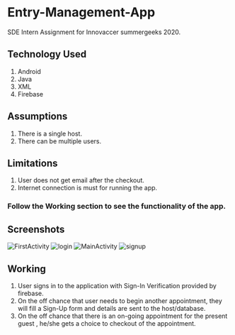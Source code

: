 # Entry-Management-App
SDE Intern Assignment for Innovaccer summergeeks 2020. 

## Technology Used
1. Android
2. Java
3. XML
4. Firebase

## Assumptions
1. There is a single host.
2. There can be multiple users.

## Limitations
1. User does not get email after the checkout.
2. Internet connection is must for running the app.

### Follow the Working section to see the functionality of the app.

## Screenshots

![FirstActivity](https://user-images.githubusercontent.com/54973194/69902046-2dfd4900-13af-11ea-8271-86d0a83b845e.jpg)
![login](https://user-images.githubusercontent.com/54973194/69902050-35bced80-13af-11ea-8dee-3c6cea284316.jpg)
![MainActivity](https://user-images.githubusercontent.com/54973194/69902052-381f4780-13af-11ea-8278-a40269a533e7.jpg)
![signup](https://user-images.githubusercontent.com/54973194/69902053-3a81a180-13af-11ea-9948-24be2749fb3a.jpg)


## Working
1. User signs in to the application with Sign-In Verification provided by firebase. 
2. On the off chance that user needs to begin another appointment, they will fill a Sign-Up form and details are sent to the host/database.
3. On the off chance that there is an on-going appointment for the present guest , he/she gets a choice to checkout of the appointment.
